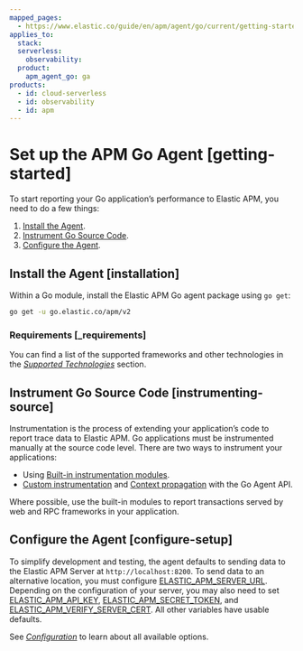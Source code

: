 ```yaml
---
mapped_pages:
  - https://www.elastic.co/guide/en/apm/agent/go/current/getting-started.html
applies_to:
  stack:
  serverless:
    observability:
  product:
    apm_agent_go: ga
products:
  - id: cloud-serverless
  - id: observability
  - id: apm
---
```


# Set up the APM Go Agent [getting-started]

To start reporting your Go application’s performance to Elastic APM, you need to do a few things:

1. [Install the Agent](#installation).
2. [Instrument Go Source Code](#instrumenting-source).
3. [Configure the Agent](#configure-setup).


## Install the Agent [installation]

Within a Go module, install the Elastic APM Go agent package using `go get`:

```bash
go get -u go.elastic.co/apm/v2
```


### Requirements [_requirements]

You can find a list of the supported frameworks and other technologies in the [*Supported Technologies*](/reference/supported-technologies.md) section.


## Instrument Go Source Code [instrumenting-source]

Instrumentation is the process of extending your application’s code to report trace data to Elastic APM. Go applications must be instrumented manually at the source code level. There are two ways to instrument your applications:

* Using [Built-in instrumentation modules](/reference/builtin-modules.md).
* [Custom instrumentation](/reference/custom-instrumentation.md) and [Context propagation](/reference/custom-instrumentation-propagation.md) with the Go Agent API.

Where possible, use the built-in modules to report transactions served by web and RPC frameworks in your application.


## Configure the Agent [configure-setup]

To simplify development and testing, the agent defaults to sending data to the Elastic APM Server at `http://localhost:8200`. To send data to an alternative location, you must configure [ELASTIC_APM_SERVER_URL](/reference/configuration.md#config-server-url). Depending on the configuration of your server, you may also need to set [ELASTIC_APM_API_KEY](/reference/configuration.md#config-api-key), [ELASTIC_APM_SECRET_TOKEN](/reference/configuration.md#config-secret-token), and [ELASTIC_APM_VERIFY_SERVER_CERT](/reference/configuration.md#config-verify-server-cert). All other variables have usable defaults.

See [*Configuration*](/reference/configuration.md) to learn about all available options.




